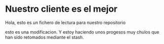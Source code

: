# Nuestro cliente es el mejor

Hola, esto es un fichero de lectura para nuestro repositorio

esto es una modificacion. Y estoy haciendo unos progesos muy chulos que han sido retomados mediante el stash.
